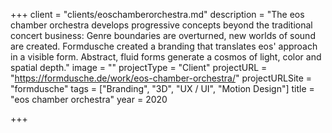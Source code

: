 +++
client = "clients/eoschamberorchestra.md"
description = "The eos chamber orchestra develops progressive concepts beyond the traditional concert business: Genre boundaries are overturned, new worlds of sound are created. Formdusche created a branding that translates eos' approach in a visible form. Abstract, fluid forms generate a cosmos of light, color and spatial depth."
image = ""
projectType = "Client"
projectURL = "https://formdusche.de/work/eos-chamber-orchestra/"
projectURLSite = "formdusche"
tags = ["Branding", "3D", "UX / UI", "Motion Design"]
title = "eos chamber orchestra"
year = 2020

+++
